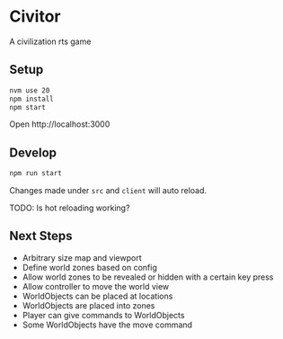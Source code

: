 # Civitor

A civilization rts game

## Setup

```sh
nvm use 20
npm install
npm start
```

Open http://localhost:3000

## Develop

```sh
npm run start
```

Changes made under `src` and `client` will auto reload.

TODO: Is hot reloading working?

## Next Steps

 - Arbitrary size map and viewport
 - Define world zones based on config
 - Allow world zones to be revealed or hidden with a certain key press
 - Allow controller to move the world view
 - WorldObjects can be placed at locations
 - WorldObjects are placed into zones
 - Player can give commands to WorldObjects
 - Some WorldObjects have the move command
